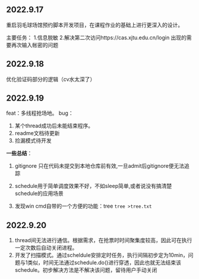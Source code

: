 ## 2022.9.17
重启羽毛球场馆预约脚本开发项目，在课程作业的基础上进行更深入的设计。

主要任务：
1.信息脱敏
2.解决第二次访问https://cas.xjtu.edu.cn/login 出现的需要再次输入帐密的问题
## 2022.9.18
优化验证码部分的逻辑（cv水太深了）
## 2022.9.19
feat：多线程抢场地。
bug：
1. 某个thread成功后未能结束程序。
2. readme文档待更新
3. 捡漏模式待开发
   
**一些总结**：
1. gitignore 只在代码未提交到本地仓库前有效,一旦admit后gitignore便无法追踪
2. schedule用于简单调度效果不好，不如sleep简单,或者说没有搞清楚schedule的应用场景

3. 发现win cmd自带的一个方便的功能：tree 
``tree >tree.txt``

## 2022.9.20

1. thread间无法进行通信。根据需求，在抢票时时间聚集度较高，因此可在执行一定次数后自动关闭进程。
2. 开发了扫描模式。通过scheldule安排定时任务，执行间隔初步定为10min，问题与1类似，时间无法通过schedule.do()进行穿透，因此也就无法结束该schedule。初步解决方法是不解决该问题，留待用户手动关闭
   